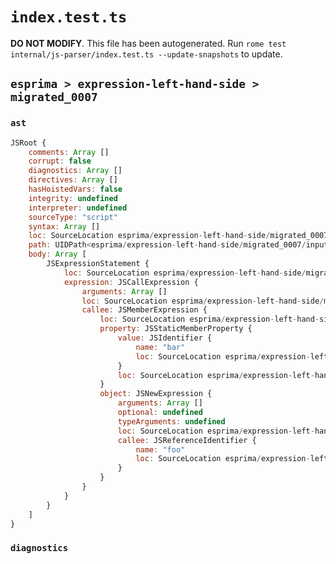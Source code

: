 # `index.test.ts`

**DO NOT MODIFY**. This file has been autogenerated. Run `rome test internal/js-parser/index.test.ts --update-snapshots` to update.

## `esprima > expression-left-hand-side > migrated_0007`

### `ast`

```javascript
JSRoot {
	comments: Array []
	corrupt: false
	diagnostics: Array []
	directives: Array []
	hasHoistedVars: false
	integrity: undefined
	interpreter: undefined
	sourceType: "script"
	syntax: Array []
	loc: SourceLocation esprima/expression-left-hand-side/migrated_0007/input.js 1:0-2:0
	path: UIDPath<esprima/expression-left-hand-side/migrated_0007/input.js>
	body: Array [
		JSExpressionStatement {
			loc: SourceLocation esprima/expression-left-hand-side/migrated_0007/input.js 1:0-1:16
			expression: JSCallExpression {
				arguments: Array []
				loc: SourceLocation esprima/expression-left-hand-side/migrated_0007/input.js 1:0-1:16
				callee: JSMemberExpression {
					loc: SourceLocation esprima/expression-left-hand-side/migrated_0007/input.js 1:0-1:14
					property: JSStaticMemberProperty {
						value: JSIdentifier {
							name: "bar"
							loc: SourceLocation esprima/expression-left-hand-side/migrated_0007/input.js 1:11-1:14 (bar)
						}
						loc: SourceLocation esprima/expression-left-hand-side/migrated_0007/input.js 1:11-1:14 (bar)
					}
					object: JSNewExpression {
						arguments: Array []
						optional: undefined
						typeArguments: undefined
						loc: SourceLocation esprima/expression-left-hand-side/migrated_0007/input.js 1:2-1:9
						callee: JSReferenceIdentifier {
							name: "foo"
							loc: SourceLocation esprima/expression-left-hand-side/migrated_0007/input.js 1:6-1:9 (foo)
						}
					}
				}
			}
		}
	]
}
```

### `diagnostics`

```

```
